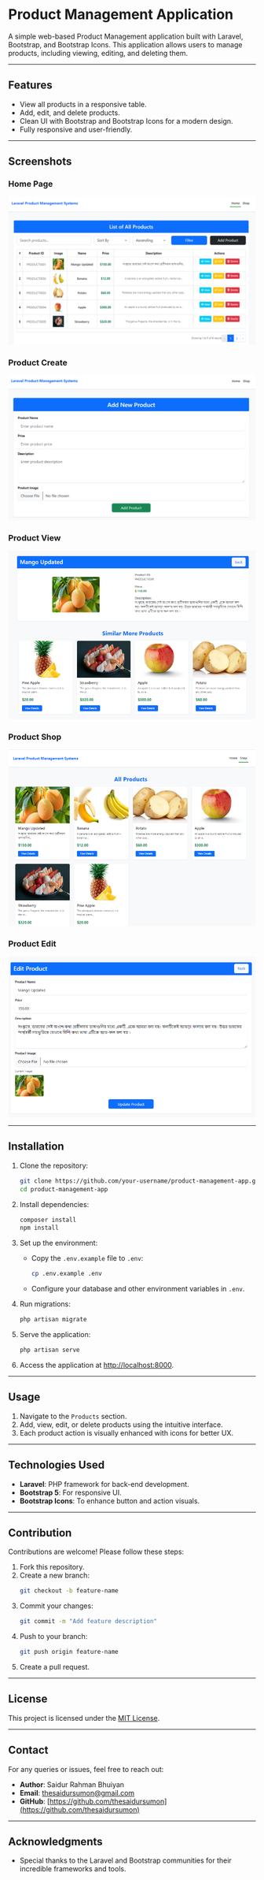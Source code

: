# Product Management Application

A simple web-based Product Management application built with Laravel, Bootstrap, and Bootstrap Icons. This application allows users to manage products, including viewing, editing, and deleting them.

---

## Features

- View all products in a responsive table.
- Add, edit, and delete products.
- Clean UI with Bootstrap and Bootstrap Icons for a modern design.
- Fully responsive and user-friendly.

---

## Screenshots

### Home Page
![Home Page](./screenshots/home.png)

### Product Create
![Product Create](./screenshots/create.png)

### Product View
![Product View](./screenshots/view.png)

### Product Shop
![Product Shop](./screenshots/shop.png)

### Product Edit
![Product Edit](./screenshots/edit.png)

---

## Installation

1. Clone the repository:
    ```bash
    git clone https://github.com/your-username/product-management-app.git
    cd product-management-app
    ```

2. Install dependencies:
    ```bash
    composer install
    npm install
    ```

3. Set up the environment:
    - Copy the `.env.example` file to `.env`:
        ```bash
        cp .env.example .env
        ```
    - Configure your database and other environment variables in `.env`.

4. Run migrations:
    ```bash
    php artisan migrate
    ```

5. Serve the application:
    ```bash
    php artisan serve
    ```

6. Access the application at [http://localhost:8000](http://localhost:8000).

---

## Usage

1. Navigate to the `Products` section.
2. Add, view, edit, or delete products using the intuitive interface.
3. Each product action is visually enhanced with icons for better UX.

---

## Technologies Used

- **Laravel**: PHP framework for back-end development.
- **Bootstrap 5**: For responsive UI.
- **Bootstrap Icons**: To enhance button and action visuals.

---

## Contribution

Contributions are welcome! Please follow these steps:

1. Fork this repository.
2. Create a new branch:
    ```bash
    git checkout -b feature-name
    ```
3. Commit your changes:
    ```bash
    git commit -m "Add feature description"
    ```
4. Push to your branch:
    ```bash
    git push origin feature-name
    ```
5. Create a pull request.

---

## License

This project is licensed under the [MIT License](LICENSE).

---

## Contact

For any queries or issues, feel free to reach out:

- **Author**: Saidur Rahman Bhuiyan
- **Email**: thesaidursumon@gmail.com
- **GitHub**: [https://github.com/thesaidursumon](https://github.com/thesaidursumon)

---

## Acknowledgments

- Special thanks to the Laravel and Bootstrap communities for their incredible frameworks and tools.
